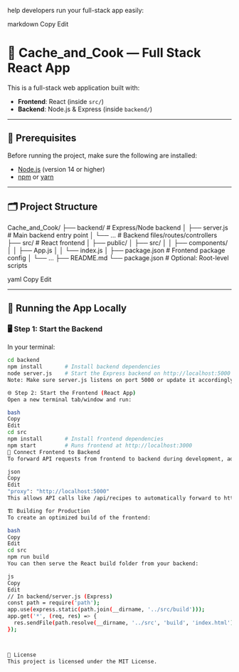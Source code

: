  help developers run your full-stack app easily:

markdown
Copy
Edit
# 🍳 Cache_and_Cook — Full Stack React App

This is a full-stack web application built with:

- **Frontend**: React (inside `src/`)
- **Backend**: Node.js & Express (inside `backend/`)

---

## 🔧 Prerequisites

Before running the project, make sure the following are installed:

- [Node.js](https://nodejs.org/) (version 14 or higher)
- [npm](https://www.npmjs.com/) or [yarn](https://yarnpkg.com/)

---

## 🗂️ Project Structure

Cache_and_Cook/
├── backend/ # Express/Node backend
│ ├── server.js # Main backend entry point
│ └── ... # Backend files/routes/controllers
├── src/ # React frontend
│ ├── public/
│ ├── src/
│ │ ├── components/
│ │ ├── App.js
│ │ └── index.js
│ ├── package.json # Frontend package config
│ └── ...
├── README.md
└── package.json # Optional: Root-level scripts

yaml
Copy
Edit

---

## 🚀 Running the App Locally

### 🖥️ Step 1: Start the Backend

In your terminal:

```bash
cd backend
npm install       # Install backend dependencies
node server.js    # Start the Express backend on http://localhost:5000
Note: Make sure server.js listens on port 5000 or update it accordingly.

🌐 Step 2: Start the Frontend (React App)
Open a new terminal tab/window and run:

bash
Copy
Edit
cd src
npm install       # Install frontend dependencies
npm start         # Runs frontend at http://localhost:3000
🔗 Connect Frontend to Backend
To forward API requests from frontend to backend during development, add this line in src/package.json:

json
Copy
Edit
"proxy": "http://localhost:5000"
This allows API calls like /api/recipes to automatically forward to http://localhost:5000/api/recipes.

🏗️ Building for Production
To create an optimized build of the frontend:

bash
Copy
Edit
cd src
npm run build
You can then serve the React build folder from your backend:

js
Copy
Edit
// In backend/server.js (Express)
const path = require('path');
app.use(express.static(path.join(__dirname, '../src/build')));
app.get('*', (req, res) => {
  res.sendFile(path.resolve(__dirname, '../src', 'build', 'index.html'));
});



📄 License
This project is licensed under the MIT License. 
